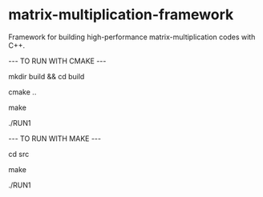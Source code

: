 # matrix-multiplication-framework
Framework for building high-performance matrix-multiplication codes with C++. 

--- TO RUN WITH CMAKE ---

mkdir build && cd build

cmake .. 

make 

./RUN1

--- TO RUN WITH MAKE ---

cd src

make 

./RUN1
